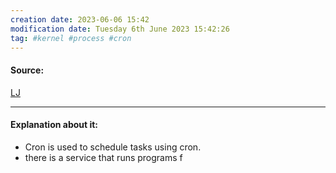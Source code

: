 ```yaml
---
creation date: 2023-06-06 15:42
modification date: Tuesday 6th June 2023 15:42:26
tag: #kernel #process #cron
---
```


#### Source:
[LJ](https://linuxjourney.com/lesson/cron-jobs)

--------------------------------------

#### Explanation about it:

* Cron is used to schedule tasks using cron.
* there is a service that runs programs f